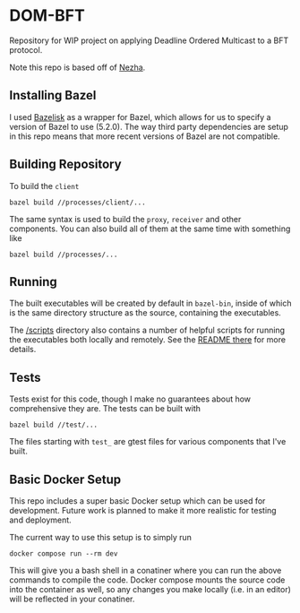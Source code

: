 # DOM-BFT

Repository for WIP project on applying Deadline Ordered Multicast to a BFT protocol.

Note this repo is based off of [Nezha](https://github.com/Steamgjk/Nezha).


## Installing Bazel

I used [Bazelisk](https://github.com/bazelbuild/bazelisk) as a wrapper for Bazel, which
allows for us to specify a version of Bazel to use (5.2.0). The way third party dependencies
are setup in this repo means that more recent versions of Bazel are not compatible.

## Building Repository

To build the `client`

```
bazel build //processes/client/...
```

The same syntax is used to build the `proxy`, `receiver` and other components. You can
also build all of them at the same time with something like
```
bazel build //processes/...
```

## Running 

The built executables will be created by default in `bazel-bin`, inside of which is 
the same directory structure as the source, containing the executables.

The [/scripts](/scripts) directory also contains a number of helpful scripts for
running the executables both locally and remotely. See the [README there](/scripts/README.md)
for more details.

## Tests

Tests exist for this code, though I make no guarantees about how comprehensive they are. The
tests can be built with 
```
bazel build //test/...
```
The files starting with `test_` are gtest files for various components that I've built.

## Basic Docker Setup

This repo includes a super basic Docker setup which can be used for development. Future work is planned to make it more realistic for testing and deployment.

The current way to use this setup is to simply run
```
docker compose run --rm dev
```
This will give you a bash shell in a conatiner where you can run the above commands to compile the code. Docker compose mounts the source code into the container as well, so any changes you make locally (i.e. in an editor) will be reflected in your conatiner.
